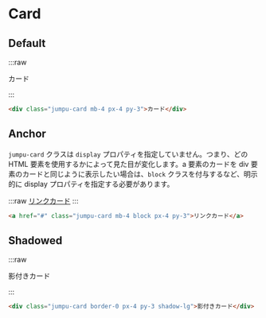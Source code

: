 # Card

## Default

:::raw

<div class="jumpu-card px-4 py-3 mb-4">カード</div>

:::

```html
<div class="jumpu-card mb-4 px-4 py-3">カード</div>
```

## Anchor

`jumpu-card` クラスは `display` プロパティを指定していません。つまり、どの HTML 要素を使用するかによって見た目が変化します。a 要素のカードを div 要素のカードと同じように表示したい場合は、`block` クラスを付与するなど、明示的に display プロパティを指定する必要があります。

:::raw
<a href="#" class="jumpu-card px-4 py-3 mb-4 block">リンクカード</a>
:::

```html
<a href="#" class="jumpu-card mb-4 block px-4 py-3">リンクカード</a>
```

## Shadowed

:::raw

<div class="jumpu-card px-4 py-3 border-0 shadow-lg">影付きカード</div>

:::

```html
<div class="jumpu-card border-0 px-4 py-3 shadow-lg">影付きカード</div>
```
